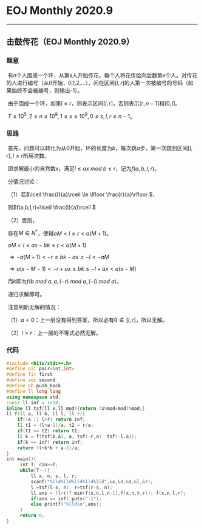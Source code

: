 # EOJ Monthly 2020.9



---

## 击鼓传花（EOJ Monthly 2020.9）

### 题意

​	有$n$个人围成一个环，从第$s$人开始传花，每个人将花传给向后数第$x$个人。对传花的人进行编号（从0开始，0,1,2,...），问在区间$[l,r]$的人第一次被编号的号码（如果始终不会被编号，则输出-1）。

​	由于围成一个环，如果$l\le r$，则表示区间$[l,r]$，否则表示$[r,n-1]$和$[0,l]$。

​	$T\le 10^5, 2\le n\le 10^9, 1\le x\le 10^9, 0\le s,l,r\le n-1$。

### 思路

​	首先，问题可以转化为从0开始，环的长度为$b$，每次跳$a$步，第一次跳到区间$[l,r],l\le r$所用次数。

​	即求解最小的自然数$x$，满足$l\le ax\ mod\ b\le r$，记为$f(a,b,l,r)$。

​	分情况讨论：

​	（1）若$\lceil \frac{l}{a}\rceil \le \lfloor \frac{r}{a}\rfloor $，

​		则$f(a,b,l,r)=\lceil \frac{l}{a}\rceil $

​	（2）否则，

​		存在$M\in N^*$，使得$aM<l\le r< a(M+1)$。

​		$aM<l\le ax-bk\le r<a(M+1)$

​	$\Rightarrow -a(M+1)<-r\le bk-ax\le -l< -aM$

​	$\Rightarrow a(x-M-1)<-r+ax\le bk\le -l+ax<a(x-M)$

​		而$k$即为$f(b\ mod\ a ,a,(-r)\ mod\ a, (-l)\ mod\ a)$。

​		递归求解即可。

​		注意判断无解的情况：

​	（1）$a=0$：上一层没有得到答案，所以必有$0\not\in [l,r]$，所以无解。

​	（2）$l>r$：上一层的不等式必然无解。

### 代码

```c++
#include <bits/stdc++.h>
#define pii pair<int,int>
#define fir first
#define sec second
#define pb push_back
#define ll long long
using namespace std;
const ll inf = 1e18;
inline ll tsf(ll x,ll mod){return (x%mod+mod)%mod;}
ll f(ll a, ll b, ll l, ll r){
    if(!a || l>r) return inf;
    ll t1 = (l+a-1)/a, t2 = r/a;
    if(t1 <= t2) return t1;
    ll k = f(tsf(b,a), a, tsf(-r,a), tsf(-l,a));
    if(k == inf) return inf;
    return (l+k*b + a-1)/a;
}
int main(){
     int T; cin>>T;
     while(T--){
         ll x, n, s, l, r;
         scanf("%lld%lld%lld%lld%lld",&x,&n,&s,&l,&r);
         l =tsf(l-s, n), r=tsf(r-s, n);
         ll ans = (l>r)? min(f(x,n,l,n-1),f(x,n,0,r)): f(x,n,l,r);
         if(ans == inf) puts("-1");
         else printf("%lld\n",ans);
     }
     return 0;
}
```


